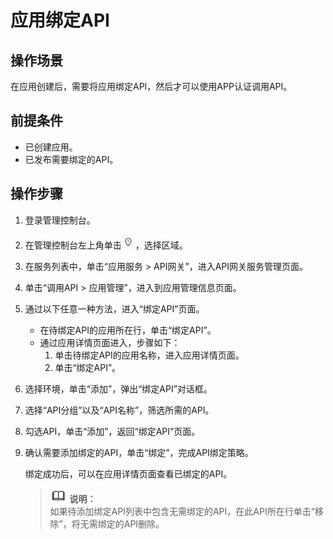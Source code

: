# 应用绑定API<a name="apig-zh-ug-180307052"></a>

## 操作场景<a name="zh-cn_topic_0084776265_section1731012541118"></a>

在应用创建后，需要将应用绑定API，然后才可以使用APP认证调用API。

## 前提条件<a name="zh-cn_topic_0084776265_section83110548119"></a>

-   已创建应用。
-   已发布需要绑定的API。

## 操作步骤<a name="zh-cn_topic_0084776265_section8731554122615"></a>

1.  登录管理控制台。
2.  在管理控制台左上角单击![](figures/icon-region.png)，选择区域。
3.  在服务列表中，单击“应用服务 \> API网关”，进入API网关服务管理页面。
4.  单击“调用API \> 应用管理”，进入到应用管理信息页面。
5.  通过以下任意一种方法，进入“绑定API”页面。
    -   在待绑定API的应用所在行，单击“绑定API”。
    -   通过应用详情页面进入，步骤如下：
        1.  单击待绑定API的应用名称，进入应用详情页面。
        2.  单击“绑定API”。


6.  选择环境，单击“添加”，弹出“绑定API”对话框。
7.  选择“API分组”以及“API名称”，筛选所需的API。
8.  勾选API，单击“添加”，返回“绑定API”页面。
9.  确认需要添加绑定的API，单击“绑定”，完成API绑定策略。

    绑定成功后，可以在应用详情页面查看已绑定的API。

    >![](public_sys-resources/icon-note.gif) **说明：**   
    >如果待添加绑定API列表中包含无需绑定的API，在此API所在行单击“移除”，将无需绑定的API删除。  


